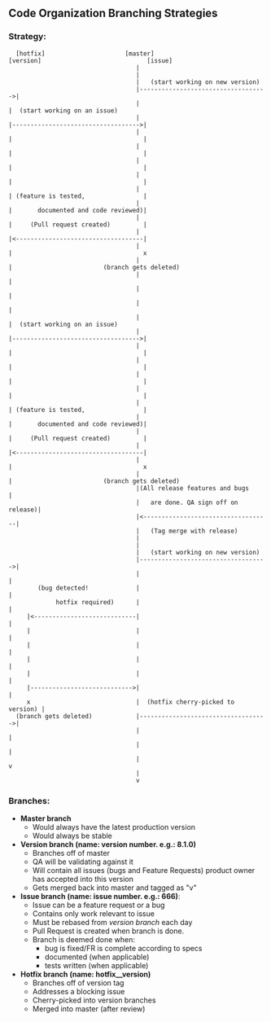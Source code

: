 ##  Code Organization Branching Strategies

### Strategy:

```
  [hotfix]                      [master]                            [version]                             [issue]
                                   |
                                   |
                                   |   (start working on new version)
                                   |----------------------------------->|
                                   |                                    |  (start working on an issue)
                                   |                                    |----------------------------------->|
                                   |                                    |                                    |
                                   |                                    |                                    |
                                   |                                    |                                    |
                                   |                                    |                                    |
                                   |                                    | (feature is tested,                |
                                   |                                    |       documented and code reviewed)|
                                   |                                    |     (Pull request created)         |
                                   |                                    |<-----------------------------------|
                                   |                                    |                                    x
                                   |                                    |                         (branch gets deleted)
                                   |                                    |
                                   |                                    |
                                   |                                    |
                                   |                                    |  (start working on an issue)
                                   |                                    |----------------------------------->|
                                   |                                    |                                    |
                                   |                                    |                                    |
                                   |                                    |                                    |
                                   |                                    |                                    |
                                   |                                    | (feature is tested,                |
                                   |                                    |       documented and code reviewed)|
                                   |                                    |     (Pull request created)         |
                                   |                                    |<-----------------------------------|
                                   |                                    |                                    x
                                   |                                    |                         (branch gets deleted)
                                   |(All release features and bugs      |
                                   |   are done. QA sign off on release)|
                                   |<-----------------------------------|
                                   |   (Tag merge with release)
                                   |
                                   |
                                   |   (start working on new version)
                                   |----------------------------------->|
                                   |                                    |
        (bug detected!             |                                    |
             hotfix required)      |                                    |
     |<----------------------------|                                    |
     |                             |                                    |
     |                             |                                    |
     |                             |                                    |
     |                             |                                    |
     |---------------------------->|                                    |
     x                             |  (hotfix cherry-picked to version) |
  (branch gets deleted)            |----------------------------------->|
                                   |                                    |
                                   |                                    |
                                   |                                    v
                                   |
                                   v
 ```


 ### Branches:
  - **Master branch**
     - Would always have the latest production version
     - Would always be stable
  - **Version branch (name: version number. e.g.: 8.1.0)**
     - Branches off of master
     - QA will be validating against it
     - Will contain all issues (bugs and Feature Requests) product owner has accepted into this version
     - Gets merged back into master and tagged as "v<version number>"
  - **Issue branch (name: issue number. e.g.: 666)**:
     - Issue can be a feature request or a bug
     - Contains only work relevant to issue
     - Must be rebased from _version branch_ each day
     - Pull Request is created when branch is done.
     - Branch is deemed done when:
        - bug is fixed/FR is complete according to specs
        - documented (when applicable)
        - tests written (when applicable)
  - **Hotfix branch (name: hotfix__version)**
    - Branches off of version tag
    - Addresses a blocking issue
    - Cherry-picked into version branches
    - Merged into master (after review)

